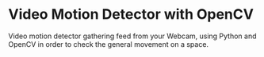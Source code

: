 # Video Motion Detector with OpenCV
Video motion detector gathering feed from your Webcam, using Python and OpenCV in order to check the general movement on a space.
